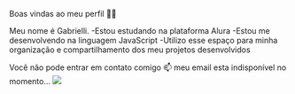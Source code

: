 Boas vindas ao meu perfil 💙💙


Meu nome é Gabrielli.
-Estou estudando na plataforma Alura
-Estou me desenvolvendo na linguagem JavaScript
-Utilizo esse espaço para minha organização e compartilhamento dos meu projetos desenvolvidos

Você não pode entrar em contato comigo 📫
meu email esta indisponível no momento...
![](![image](https://github.com/ra8065611/ra8065611/assets/170952971/0473f762-95a1-4e60-98fd-8bc908b33222))


